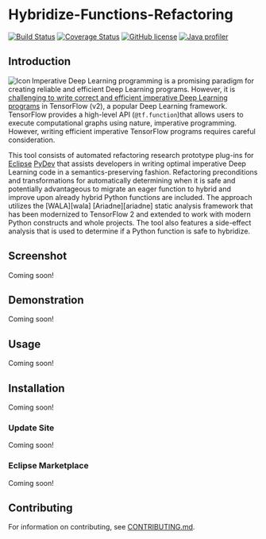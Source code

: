 # Hybridize-Functions-Refactoring

[![Build Status](https://app.travis-ci.com/ponder-lab/Hybridize-Functions-Refactoring.svg?token=ysqq4ZuxzD688KNytWSA&branch=main)](https://app.travis-ci.com/ponder-lab/Hybridize-Functions-Refactoring) [![Coverage Status](https://coveralls.io/repos/github/ponder-lab/Hybridize-Functions-Refactoring/badge.svg?branch=main&t=PffqbW)](https://coveralls.io/github/ponder-lab/Hybridize-Functions-Refactoring?branch=main) [![GitHub license](https://img.shields.io/badge/license-Eclipse-blue.svg)](https://github.com/ponder-lab/Hybridize-Functions-Refactoring/raw/master/LICENSE) [![Java profiler](https://www.ej-technologies.com/images/product_banners/jprofiler_small.png)](https://www.ej-technologies.com/products/jprofiler/overview.html)

## Introduction

<!-- <img src="https://raw.githubusercontent.com/ponder-lab/Hybridize-Functions-Refactoring/master/edu.cuny.hunter.hybridize.ui/icons/icon.drawio.png" alt="Icon" align="left" height=150px width=150px/> -->
<img src="https://cs.hunter.cuny.edu/~khatchad/media/icon.drawio.png" alt="Icon" align="left" /> Imperative Deep Learning programming is a promising paradigm for creating reliable and efficient Deep Learning programs. However, it is [challenging to write correct and efficient imperative Deep Learning programs](https://dl.acm.org/doi/10.1145/3524842.3528455) in TensorFlow (v2), a popular Deep Learning framework. TensorFlow provides a high-level API (`@tf.function`)that allows users to execute computational graphs using nature, imperative programming. However, writing efficient imperative TensorFlow programs requires careful consideration.

This tool consists of automated refactoring research prototype plug-ins for [Eclipse][eclipse] [PyDev][pydev] that assists developers in writing optimal imperative Deep Learning code in a semantics-preserving fashion. Refactoring preconditions and transformations for automatically determining when it is safe and potentially advantageous to migrate an eager function to hybrid and improve upon already hybrid Python functions are included. The approach utilizes the [WALA][wala] [Ariadne][ariadne] static analysis framework that has been modernized to TensorFlow 2 and extended to work with modern Python constructs and whole projects. The tool also features a side-effect analysis that is used to determine if a Python function is safe to hybridize.

## Screenshot

Coming soon!

## Demonstration

Coming soon!

## Usage

Coming soon!

## Installation

Coming soon!

### Update Site

Coming soon!

### Eclipse Marketplace

Coming soon!

## Contributing

For information on contributing, see [CONTRIBUTING.md][contrib].

[wiki]: https://github.com/ponder-lab/Hybridize-Functions-Refactoring/wiki
[eclipse]: http://eclipse.org
[contrib]: https://github.com/ponder-lab/Hybridize-Functions-Refactoring/blob/main/CONTRIBUTING.md
[pydev]: http://www.pydev.org/
